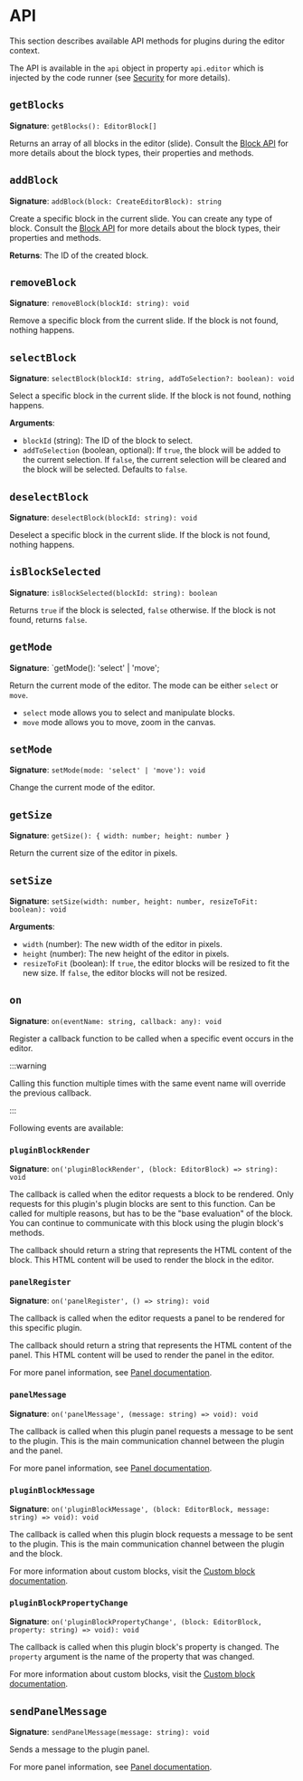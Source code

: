 # API

This section describes available API methods for plugins during the editor context.

The API is available in the `api` object in property `api.editor` which is injected by the code runner (see [Security](./security) for more details).

## `getBlocks`

**Signature**: `getBlocks(): EditorBlock[]`

Returns an array of all blocks in the editor (slide).
Consult the [Block API](../block) for more details about the block types, their properties and methods.

## `addBlock`

**Signature**: `addBlock(block: CreateEditorBlock): string`

Create a specific block in the current slide.
You can create any type of block. 
Consult the [Block API](../block) for more details about the block types, their properties and methods.

**Returns**: The ID of the created block.

## `removeBlock`

**Signature**: `removeBlock(blockId: string): void`

Remove a specific block from the current slide.
If the block is not found, nothing happens.

## `selectBlock`

**Signature**: `selectBlock(blockId: string, addToSelection?: boolean): void`

Select a specific block in the current slide.
If the block is not found, nothing happens.

**Arguments**:
- `blockId` (string): The ID of the block to select.
- `addToSelection` (boolean, optional): If `true`, the block will be added to the current selection. If `false`, the current selection will be cleared and the block will be selected. Defaults to `false`.

## `deselectBlock`

**Signature**: `deselectBlock(blockId: string): void`

Deselect a specific block in the current slide.
If the block is not found, nothing happens.

## `isBlockSelected`

**Signature**: `isBlockSelected(blockId: string): boolean`

Returns `true` if the block is selected, `false` otherwise.
If the block is not found, returns `false`.

## `getMode`

**Signature**: `getMode(): 'select' | 'move';

Return the current mode of the editor.
The mode can be either `select` or `move`.
- `select` mode allows you to select and manipulate blocks.
- `move` mode allows you to move, zoom in the canvas.

## `setMode`

**Signature**: `setMode(mode: 'select' | 'move'): void`

Change the current mode of the editor.

## `getSize`

**Signature**: `getSize(): { width: number; height: number }`

Return the current size of the editor in pixels.

## `setSize`

**Signature**: `setSize(width: number, height: number, resizeToFit: boolean): void`

**Arguments**:
- `width` (number): The new width of the editor in pixels.
- `height` (number): The new height of the editor in pixels.
- `resizeToFit` (boolean): If `true`, the editor blocks will be resized to fit the new size. If `false`, the editor blocks will not be resized.

## `on`

**Signature**: `on(eventName: string, callback: any): void`

Register a callback function to be called when a specific event occurs in the editor.

:::warning

Calling this function multiple times with the same event name will override the previous callback.

:::

Following events are available:

### `pluginBlockRender`

**Signature**: `on('pluginBlockRender', (block: EditorBlock) => string): void`

The callback is called when the editor requests a block to be rendered.
Only requests for this plugin's plugin blocks are sent to this function. 
Can be called for multiple reasons, but has to be the "base evaluation" of the block.
You can continue to communicate with this block using the plugin block's methods.

The callback should return a string that represents the HTML content of the block.
This HTML content will be used to render the block in the editor.

### `panelRegister`

**Signature**: `on('panelRegister', () => string): void`

The callback is called when the editor requests a panel to be rendered for this specific plugin.

The callback should return a string that represents the HTML content of the panel.
This HTML content will be used to render the panel in the editor.

For more panel information, see [Panel documentation](./panel).

### `panelMessage`

**Signature**: `on('panelMessage', (message: string) => void): void`

The callback is called when this plugin panel requests a message to be sent to the plugin.
This is the main communication channel between the plugin and the panel.

For more panel information, see [Panel documentation](./panel).

### `pluginBlockMessage`

**Signature**: `on('pluginBlockMessage', (block: EditorBlock, message: string) => void): void`

The callback is called when this plugin block requests a message to be sent to the plugin.
This is the main communication channel between the plugin and the block.

For more information about custom blocks, visit the [Custom block documentation](../custom-blocks).


### `pluginBlockPropertyChange`

**Signature**: `on('pluginBlockPropertyChange', (block: EditorBlock, property: string) => void): void`

The callback is called when this plugin block's property is changed.
The `property` argument is the name of the property that was changed.

For more information about custom blocks, visit the [Custom block documentation](../custom-blocks).

## `sendPanelMessage`

**Signature**: `sendPanelMessage(message: string): void`

Sends a message to the plugin panel.


For more panel information, see [Panel documentation](./panel).